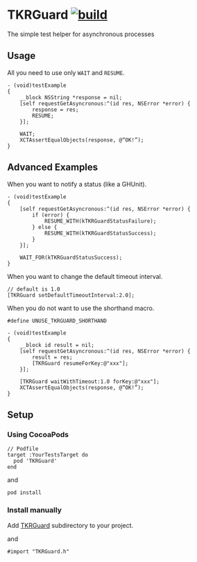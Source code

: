 TKRGuard [![build](https://travis-ci.org/tokorom/TKRGuard.png?branch=master)](https://travis-ci.org/tokorom/TKRGuard)
========

The simple test helper for asynchronous processes

## Usage

All you need to use only `WAIT` and `RESUME`.

```
- (void)testExample
{
    __block NSString *response = nil;
    [self requestGetAsyncronous:^(id res, NSError *error) {
        response = res;
        RESUME;
    }];

    WAIT;
    XCTAssertEqualObjects(response, @“OK!”);
}
```

## Advanced Examples

When you want to notify a status (like a GHUnit).

```
- (void)testExample
{
    [self requestGetAsyncronous:^(id res, NSError *error) {
        if (error) {
            RESUME_WITH(kTKRGuardStatusFailure);
        } else {
            RESUME_WITH(kTKRGuardStatusSuccess);
        }
    }];

    WAIT_FOR(kTKRGuardStatusSuccess);
}
```

When you want to change the default timeout interval.

```
// default is 1.0
[TKRGuard setDefaultTimeoutInterval:2.0];
```

When you do not want to use the shorthand macro.

```
#define UNUSE_TKRGUARD_SHORTHAND

- (void)testExample
{
    __block id result = nil;
    [self requestGetAsyncronous:^(id res, NSError *error) {
        result = res;
        [TKRGuard resumeForKey:@"xxx"];
    }];

    [TKRGuard waitWithTimeout:1.0 forKey:@"xxx"];
    XCTAssertEqualObjects(response, @“OK!”);
}
```

## Setup

### Using CocoaPods

```
// Podfile
target :YourTestsTarget do
  pod 'TKRGuard'
end
```

and

```
pod install
```

### Install manually

Add [TKRGuard](TKRGuard) subdirectory to your project.

and

```
#import "TKRGuard.h"
```
